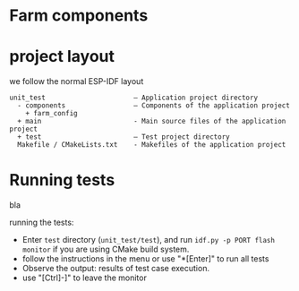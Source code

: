 # Farm components

# project layout

we follow the normal ESP-IDF layout

```
unit_test                      — Application project directory
  - components                 — Components of the application project
    + farm_config
  + main                       - Main source files of the application project
  + test                       — Test project directory
  Makefile / CMakeLists.txt    - Makefiles of the application project
```



# Running tests

bla

running the tests:

* Enter `test` directory (`unit_test/test`), and run `idf.py -p PORT flash monitor` if you are using CMake build system.
* follow the instructions in the menu or use "*[Enter]" to run all tests
* Observe the output: results of test case execution.
* use "[Ctrl]-]" to leave the monitor


